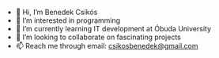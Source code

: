 - 👋 Hi, I’m Benedek Csikós
- 👀 I’m interested in programming
- 🌱 I’m currently learning IT development at Óbuda University
- 💞️ I’m looking to collaborate on fascinating projects
- 📫 Reach me through email: csikosbenedek@gmail.com

<!---
Csiki10/Csiki10 is a ✨ special ✨ repository because its `README.md` (this file) appears on your GitHub profile.
You can click the Preview link to take a look at your changes.
--->
